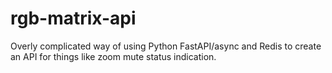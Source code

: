 # rgb-matrix-api
Overly complicated way of using Python FastAPI/async and Redis to create an API for things like zoom mute status indication.
